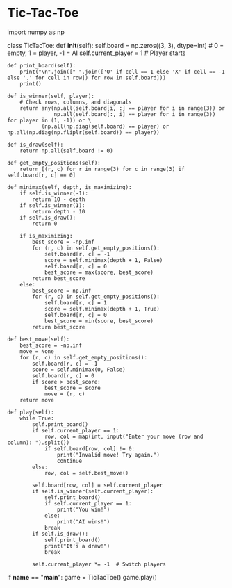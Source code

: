 # Tic-Tac-Toe
import numpy as np

class TicTacToe:
    def __init__(self):
        self.board = np.zeros((3, 3), dtype=int)  # 0 = empty, 1 = player, -1 = AI
        self.current_player = 1  # Player starts

    def print_board(self):
        print("\n".join([" ".join(['O' if cell == 1 else 'X' if cell == -1 else '.' for cell in row]) for row in self.board]))
        print()

    def is_winner(self, player):
        # Check rows, columns, and diagonals
        return any(np.all(self.board[i, :] == player for i in range(3)) or
                   np.all(self.board[:, i] == player for i in range(3)) for player in (1, -1)) or \
               (np.all(np.diag(self.board) == player) or np.all(np.diag(np.fliplr(self.board)) == player))

    def is_draw(self):
        return np.all(self.board != 0)

    def get_empty_positions(self):
        return [(r, c) for r in range(3) for c in range(3) if self.board[r, c] == 0]

    def minimax(self, depth, is_maximizing):
        if self.is_winner(-1):
            return 10 - depth
        if self.is_winner(1):
            return depth - 10
        if self.is_draw():
            return 0

        if is_maximizing:
            best_score = -np.inf
            for (r, c) in self.get_empty_positions():
                self.board[r, c] = -1
                score = self.minimax(depth + 1, False)
                self.board[r, c] = 0
                best_score = max(score, best_score)
            return best_score
        else:
            best_score = np.inf
            for (r, c) in self.get_empty_positions():
                self.board[r, c] = 1
                score = self.minimax(depth + 1, True)
                self.board[r, c] = 0
                best_score = min(score, best_score)
            return best_score

    def best_move(self):
        best_score = -np.inf
        move = None
        for (r, c) in self.get_empty_positions():
            self.board[r, c] = -1
            score = self.minimax(0, False)
            self.board[r, c] = 0
            if score > best_score:
                best_score = score
                move = (r, c)
        return move

    def play(self):
        while True:
            self.print_board()
            if self.current_player == 1:
                row, col = map(int, input("Enter your move (row and column): ").split())
                if self.board[row, col] != 0:
                    print("Invalid move! Try again.")
                    continue
            else:
                row, col = self.best_move()

            self.board[row, col] = self.current_player
            if self.is_winner(self.current_player):
                self.print_board()
                if self.current_player == 1:
                    print("You win!")
                else:
                    print("AI wins!")
                break
            if self.is_draw():
                self.print_board()
                print("It's a draw!")
                break

            self.current_player *= -1  # Switch players

if __name__ == "__main__":
    game = TicTacToe()
    game.play()
